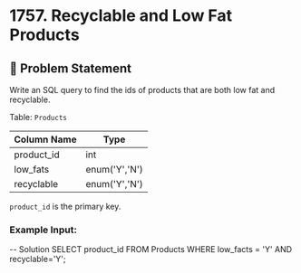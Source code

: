# 1757. Recyclable and Low Fat Products

## 📝 Problem Statement

Write an SQL query to find the ids of products that are both low fat and recyclable.

Table: `Products`

| Column Name | Type    |
|-------------|---------|
| product_id  | int     |
| low_fats    | enum('Y','N') |
| recyclable  | enum('Y','N') |

`product_id` is the primary key.

### Example Input:



-- Solution 
SELECT product_id FROM Products 
WHERE low_facts = 'Y' AND recyclable='Y';
